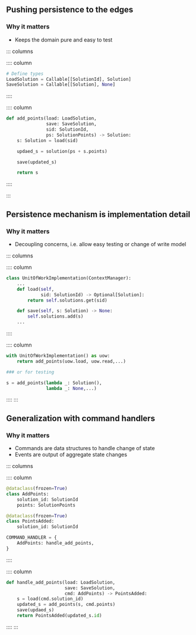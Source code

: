 ## Pushing persistence to the edges

### Why it matters

- Keeps the domain pure and easy to test

::: columns

:::: column

```python
# Define types
LoadSolution = Callable[[SolutionId], Solution]
SaveSolution = Callable[[Solution], None]
```

::::

:::: column

```python
def add_points(load: LoadSolution,
               save: SaveSolution,
               sid: SolutionId,
               ps: SolutionPoints) -> Solution:
    s: Solution = load(sid)

    updaed_s = solution(ps + s.points)

    save(updated_s)

    return s
```

::::

:::

## Persistence mechanism is implementation detail

### Why it matters

- Decoupling concerns, i.e. allow easy testing or change of write model

::: columns

:::: column

```python
class UnitOfWorkImplementation(ContextManager):
    ...
    def load(self,
             sid: SolutionId) -> Optional[Solution]:
        return self.solutions.get(sid)

    def save(self, s: Solution) -> None:
        self.solutions.add(s)
    ...
```
::::

:::: column

```python
with UnitOfWorkImplementation() as uow:
    return add_points(uow.load, uow.read,...)

### or for testing

s = add_points(lambda _: Solution(),
               lambda _: None,...)
```

::::
:::

## Generalization with command handlers

### Why it matters

- Commands are data structures to handle change of state
- Events are output of aggregate state changes

::: columns

:::: column

```python
@dataclass(frozen=True)
class AddPoints:
    solution_id: SolutionId
    points: SolutionPoints

@dataclass(frozen=True)
class PointsAdded:
    solution_id: SolutionId

COMMAND_HANDLER = {
    AddPoints: handle_add_points,
}
```
::::

:::: column

```python
def handle_add_points(load: LoadSolution,
                      save: SaveSolution,
                      cmd: AddPoints) -> PointsAdded:
    s = load(cmd.solution_id)
    updated_s = add_points(s, cmd.points)
    save(updaed_s)
    return PointsAdded(updated_s.id)
```

::::
:::
